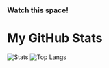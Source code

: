 ### Watch this space!

<!--
**Curmens/Curmens** is a ✨ _special_ ✨ repository because its `README.md` (this file) appears on your GitHub profile.

Here are some ideas to get you started:

- 🔭 I’m currently working on ...
- 🌱 I’m currently learning ...
- 👯 I’m looking to collaborate on ...
- 🤔 I’m looking for help with ...
- 💬 Ask me about ...
- 📫 How to reach me: ...
- 😄 Pronouns: ...
- ⚡ Fun fact: ...
- <img src="Watch.png">
-->

<h1>My GitHub Stats</h1>

![Stats](https://github-readme-stats.vercel.app/api?username=curmens&show_icons=true&hide_border=true&theme=radical)
![Top Langs](https://github-readme-stats.vercel.app/api/top-langs/?username=curmens&theme=radical&layout=compact)
<br>
